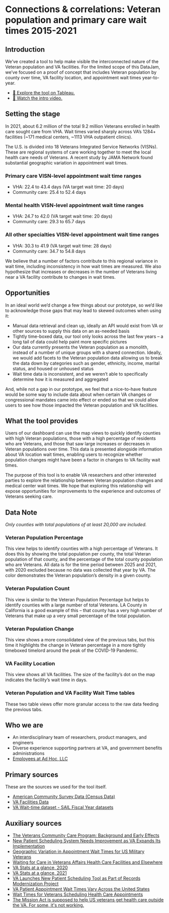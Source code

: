 # Connections & correlations: Veteran population and primary care wait times 2015-2021
## Introduction
We’ve created a tool to help make visible the interconnected nature of the Veteran population and VA facilities. For the limited scope of this DataJam, we’ve focused on a proof of concept that includes Veteran population by county over time, VA facility location, and appointment wait times year-to-year.

- [🔎 Explore the tool on Tableau.](https://public.tableau.com/app/profile/ad.hoc.data.guild/viz/ConnectionscorrelationsVeteranpopulationandprimarycarewaittimes2015-2021/YoYPercentSlider)
- [🎦 Watch the intro video.](https://drive.google.com/file/d/1Z41ENwJurBq4HljXeRpP-QJjUn58aE_q/view?usp=sharing)

## Setting the stage
In 2021, about 6.2 million of the total 9.2 million Veterans enrolled in health care sought care from VHA. Wait times varied sharply across VA’s 1284+ facilities (~171 medical centers, ~1113 VHA outpatient clinics).

The U.S. is divided into 18 Veterans Integrated Service Networks (VISNs). These are regional systems of care working together to meet the local health care needs of Veterans. A recent study by JAMA Network found substantial geographic variation in appointment wait times.

### Primary care VISN-level appointment wait time ranges
- VHA: 22.4 to 43.4 days (VA target wait time: 20 days)
- Community care: 25.4 to 52.4 days

### Mental health VISN-level appointment wait time ranges
- VHA: 24.7 to 42.0 (VA target wait time: 20 days)
- Community care: 29.3 to 65.7 days

### All other specialties VISN-level appointment wait time ranges
- VHA: 30.3 to 41.9 (VA target wait time: 28 days)
- Community care: 34.7 to 54.8 days

We believe that a number of factors contribute to this regional variance in wait time, including inconsistency in how wait times are measured. We also hypothesize that increases or decreases in the number of Veterans living near a VA facility contribute to changes in wait times.

## Opportunities
In an ideal world we’d change a few things about our prototype, so we’d like to acknowledge those gaps that may lead to skewed outcomes when using it: 

- Manual data retrieval and clean up, ideally an API would exist from VA or other sources to supply this data on an as-needed basis
- Tightly time-boxed data, our tool only looks across the last few years – a long tail of data could help paint more specific pictures
- Our data currently presents the Veteran population as a monolith, instead of a number of unique groups with a shared connection. Ideally, we would add facets to the Veteran population data allowing us to break the data down by categories such as gender, ethnicity, income, marital status, and housed or unhoused status
- Wait time data is inconsistent, and we weren’t able to specifically determine how it is measured and aggregated

And, while not a gap in our prototype, we feel that a nice-to-have feature would be some way to include data about when certain VA changes or congressional mandates came into effect or ended so that we could allow users to see how those impacted the Veteran population and VA facilities.

## What the tool provides
Users of our dashboard can use the map views to quickly identify counties with high Veteran populations, those with a high percentage of residents who are Veterans, and those that saw large increases or decreases in Veteran populations over time. This data is presented alongside information about VA location wait times, enabling users to recognize whether population changes might have been a factor in changes to VA facility wait times.

The purpose of this tool is to enable VA researchers and other interested parties to explore the relationship between Veteran population changes and medical center wait times. We hope that exploring this relationship will expose opportunities for improvements to the experience and outcomes of Veterans seeking care.

## Data Note
*Only counties with total populations of at least 20,000 are included.*

### Veteran Population Percentage
This view helps to identify counties with a high percentage of Veterans. It does this by showing the total population per county, the total Veteran population of that county, and the percentage of the total county population who are Veterans. All data is for the time period between 2025 and 2021, with 2020 excluded because no data was collected that year by VA. The color demonstrates the Veteran population’s density in a given county. 

### Veteran Population Count
This view is similar to the Veteran Population Percentage but helps to identify counties with a large number of total Veterans. LA County in California is a good example of this – that county has a very high number of Veterans that make up a very small percentage of the total population.

### Veteran Population Change
This view shows a more consolidated view of the previous tabs, but this time it highlights the change in Veteran percentage in a more tightly timeboxed timelord around the peak of the COVID-19 Pandemic.  

### VA Facility Location
This view shows all VA facilities. The size of the facility’s dot on the map indicates the facility’s wait time in days.

### Veteran Population and VA Facility Wait Time tables
These two table views offer more granular access to the raw data feeding the previous tabs.

## Who we are
- An interdisciplinary team of researchers, product managers, and engineers
- Diverse experience supporting partners at VA, and government benefits administrations
- [Employees at Ad Hoc, LLC](https://adhocteam.us/)

## Primary sources
These are the sources we used for the tool itself. 

- [American Community Survey Data (Census Data)](https://www.census.gov/programs-surveys/acs/data.html)
- [VA Facilities Data](https://www.data.va.gov/dataset/PAI-Data-Set-For-Open-Data-Maps-Data-Story-1-of-3/cg9c-gfgn)
- [VA Wait-time dataset - SAIL Fiscal Year datasets](https://www.data.va.gov/browse?q=SAIL&sortBy=relevance)

## Auxiliary sources
- [The Veterans Community Care Program: Background and Early Effects](https://www.cbo.gov/publication/57583)
- [New Patient Scheduling System Needs Improvement as VA Expands Its Implementation](https://www.oversight.gov/report/VA/New-Patient-Scheduling-System-Needs-Improvement-VA-Expands-Its-Implementation)
- [Geographic Variation in Appointment Wait Times for US Military Veterans](https://jamanetwork.com/journals/jamanetworkopen/fullarticle/2795631)
- [Waiting for Care in Veterans Affairs Health Care Facilities and Elsewhere](https://jamanetwork.com/journals/jamanetworkopen/fullarticle/2720912)
- [VA Stats at a glance, 2020](https://www.va.gov/vetdata/docs/Quickfacts/Stats_at_a_glance_12_31_20.PDF)
- [VA Stats at a glance, 2021](https://www.va.gov/vetdata/docs/Quickfacts/Stats_at_a_glance_12_31_21.PDF)
- [VA Launches New Patient Scheduling Tool as Part of Records Modernization Project](https://www.nextgov.com/it-modernization/2020/08/va-launches-new-patient-scheduling-tool-part-records-modernization-project/168013/)
- [VA Patient Appointment Wait Times Vary Across the United States](https://patientengagementhit.com/news/va-patient-appointment-wait-times-vary-across-the-united-states)
- [Wait Times for Veterans Scheduling Health Care Appointments](https://www.rand.org/multimedia/video/2022/09/21/wait-times-for-veterans-scheduling-health-care-appointments.html)
- [The Mission Act is supposed to help US veterans get health care outside the VA. For some, it's not working.](https://www.usatoday.com/in-depth/news/investigations/2021/11/01/mission-act-aid-veterans-healthcare-va-isnt-letting-it/8561618002/)

